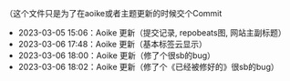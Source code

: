 （这个文件只是为了在aoike或者主题更新的时候交个Commit

- 2023-03-05 15:06：Aoike 更新（提交记录, repobeats图, 网站主副标题）
- 2023-03-06 17:48：Aoike 更新（基本标签云显示）
- 2023-03-06 18:00：Aoike 更新（修了个很sb的bug）
- 2023-03-06 18:02：Aoike 更新（修了个《已经被修好的》很sb的bug）
